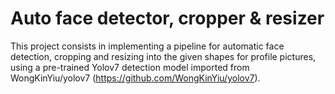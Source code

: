 # Auto face detector, cropper & resizer

This project consists in implementing a pipeline for automatic face detection, cropping and resizing into the given shapes for profile pictures, using a pre-trained Yolov7 detection model imported from WongKinYiu/yolov7 (https://github.com/WongKinYiu/yolov7).
